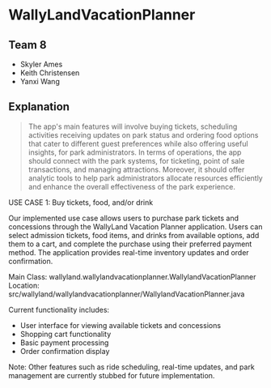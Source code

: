 # WallyLandVacationPlanner

## Team 8
- Skyler Ames
- Keith Christensen
- Yanxi Wang

## Explanation
> The app's main features will involve buying tickets, scheduling activities receiving updates on park status and ordering food options that cater to different guest preferences while also offering useful insights, for park administrators. In terms of operations, the app should connect with the park systems, for ticketing, point of sale transactions, and managing attractions. Moreover, it should offer analytic tools to help park administrators allocate resources efficiently and enhance the overall effectiveness of the park experience.  

USE CASE 1: Buy tickets, food, and/or drink

Our implemented use case allows users to purchase park tickets and concessions through the WallyLand Vacation Planner application. Users can select admission tickets, food items, and drinks from available options, add them to a cart, and complete the purchase using their preferred payment method. The application provides real-time inventory updates and order confirmation.

Main Class: wallyland.wallylandvacationplanner.WallylandVacationPlanner
Location: src/wallyland/wallylandvacationplanner/WallylandVacationPlanner.java

Current functionality includes:
- User interface for viewing available tickets and concessions
- Shopping cart functionality
- Basic payment processing
- Order confirmation display

Note: Other features such as ride scheduling, real-time updates, and park management are currently stubbed for future implementation.